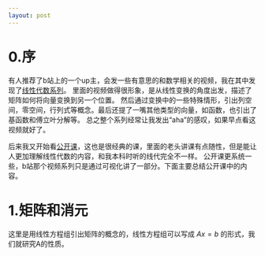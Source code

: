 ```yaml
---
layout: post
---
```


# 0.序
有人推荐了b站上的一个up主，会发一些有意思的和数学相关的视频，我在其中发现了[线性代数系列](http://)。
里面的视频做得很形象，是从线性变换的角度出发，描述了矩阵如何将向量变换到另一个位置。
然后通过变换中的一些特殊情形，引出列空间，零空间，行列式等概念。最后还提了一嘴其他类型的向量，如函数，也引出了基函数和傅立叶分解等。
总之整个系列经常让我发出“aha”的感叹，如果早点看这视频就好了。

后来我又开始看[公开课](http://)，这也是很经典的课，里面的老头讲课有点随性，但是能让人更加理解线性代数的内容，和我本科时听的线代完全不一样。
公开课更系统一些，b站那个视频系列只是通过可视化讲了一部分。下面主要总结公开课中的内容。

# 1.矩阵和消元
这里是用线性方程组引出矩阵的概念的，线性方程组可以写成 $Ax=b$ 的形式，我们就研究A的性质。
